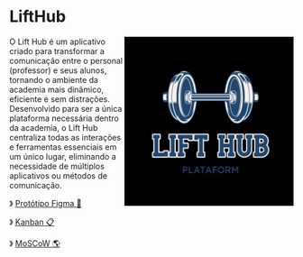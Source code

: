 # LiftHub

<img src="./images/logo_lifthub - Copia.jpg" align="right" width="300px">

O Lift Hub é um aplicativo criado para transformar a comunicação entre o personal (professor) e seus alunos, tornando o ambiente da academia mais dinâmico, eficiente e sem distrações. Desenvolvido para ser a única plataforma necessária dentro da academia, o Lift Hub centraliza todas as interações e ferramentas essenciais em um único lugar, eliminando a necessidade de múltiplos aplicativos ou métodos de comunicação. 


》 [Protótipo Figma 👾](https://www.figma.com/proto/qtRC0HdKQcYmJhlJZn0Otj/lift-hub?node-id=214-91&starting-point-node-id=214%3A91)

》 [Kanban 📋](https://trello.com/invite/b/6709a637fb0f7a31c429fc9f/ATTI77b6d9d402c94e346cb5c62130f7fc8fBF60924C/kanban-lift-hub)

》 [MoSCoW 🌎](https://www.figma.com/board/bxt7wZ2Cbit54gXNgEPiwp/MoSCoW-Matrix-(Community)?node-id=8-49&t=MqmXKghYDrk5bdsN-1)
